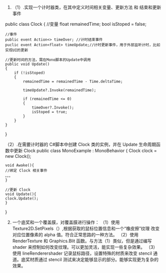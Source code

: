 1.  （1）.实现一个计时器类，在其中定义时间相关变量、更新方法 和 结束和更新事件

public class Clock
{
//变量
float remainedTime;
bool isStoped = false;

    //事件
    public event Action<> timeOver; //计时结束事件
    puclic event Action<float> timeUpdate;//计时更新事件，用于外部监听计时，比如实现UI的更新

    //更新时间的方法，需在Mono脚本的Update中调用
    public void Update()
    {
        if (!isStoped)
        {
            remainedTime = remainedTime - Time.deltaTime;

            timeUpdate?.Invoke(remainedTime);

            if (remainedTime <= 0)
            {
                timeOver?.Invoke();
                isStoped = true;
            }
        }
    }

}

（2）.在需要计时器的 C#脚本中创建 Clock 类的实例，并在 Update 生命周期函数中更新 Clock
public class MonoExample : MonoBehavior
{
Clock clock = new Clock();

    void Awake(){
    //绑定 Clock 相关事件
    。。。
    }

    //更新 Clock
    void Update(){
    clock.Update();
    }

}

2.  一个底奖和一个覆盖膜，对覆盖膜进行操作：
    （1）使用 Texture2D.SetPixels（）,根据获取的鼠标位置信息和一个“橡皮擦”纹理 改变对应位置像素的 alpha 值。符合正常思路的一种方法。
    （2）使用 RenderTexture 和 Graphics.Blit 函数。与方法（1）类似，但是通过编写 shader 来控制如何改变纹理。可以更加灵活，能实现一些复杂效果。
    （3）使用 lineRenderershader 记录鼠标路径，设置特殊的材质来改变 stencil 通道。底奖材质通过 stencil 测试来决定能够显示的部分。能够实现更为复杂的效果。
